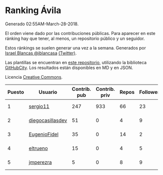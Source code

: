 # Ranking Ávila

Generado 02:55AM-March-28-2018.

El orden viene dado por las contribuciones públicas. Para aparecer en este ránking hay que tener, al menos, un repositorio público y un seguidor.

Estos ránkings se suelen generar una vez a la semana. Generados por [Israel Blancas @iblancasa](https://github.com/iblancasa/) [(Twitter)](https://twitter.com/iblancasa).

Las plantillas se encuentran en [este repositorio](https://github.com/iblancasa/GH-Spanish-Ranking), utilizando la biblioteca [GitHubCity](https://github.com/iblancasa/GitHubCity). Los resultados están disponibles en MD y en JSON.

Licencia [Creative Commons](https://creativecommons.org/licenses/by/4.0/).

| Puesto   |  Usuario  | Contrib. pub | Contrib. priv |Repos| Followers | Desde |  Avatar  |
|----------|-----------|--------------|---------------|-----|-----------|-------|----------|
|1|[sergio11](https://github.com/sergio11)|247|933|66|23|2014-03-19|![sergio11](https://avatars3.githubusercontent.com/u/6996211)|
|2|[diegocasillasdev](https://github.com/diegocasillasdev)|51|0|4|9|2016-06-30|![diegocasillasdev](https://avatars3.githubusercontent.com/u/20227008)|
|3|[EugenioFidel](https://github.com/EugenioFidel)|35|0|14|2|2015-06-01|![EugenioFidel](https://avatars1.githubusercontent.com/u/12699680)|
|4|[eltrueno](https://github.com/eltrueno)|15|0|4|5|2015-04-06|![eltrueno](https://avatars0.githubusercontent.com/u/11823645)|
|5|[jmperezra](https://github.com/jmperezra)|5|0|8|9|2012-09-04|![jmperezra](https://avatars1.githubusercontent.com/u/2276963)|
